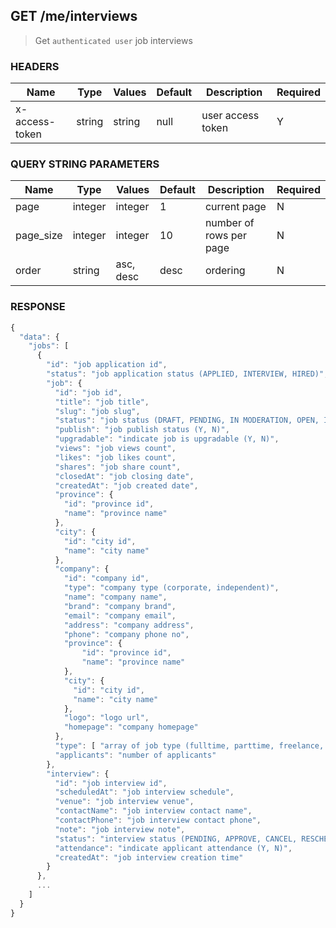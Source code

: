 ## **GET** /me/interviews

> Get `authenticated user` job interviews

### **HEADERS**

| Name           | Type   | Values  | Default | Description       | Required |
| -------------- | ------ | ------- | ------- | ----------------- | -------- |
| x-access-token | string | string  |  null   | user access token |     Y    |

### **QUERY STRING PARAMETERS**

| Name      | Type    | Values    | Default | Description             | Required |
| --------- | ------- | --------- | ------- | ----------------------- | -------- |
| page      | integer | integer   |    1    | current page            |     N    |
| page_size | integer | integer   |   10    | number of rows per page |     N    |
| order     | string  | asc, desc |   desc  | ordering                |     N    |

### **RESPONSE**

``` js
{
  "data": {
    "jobs": [
      {
        "id": "job application id",
        "status": "job application status (APPLIED, INTERVIEW, HIRED)",
        "job": {
          "id": "job id",
          "title": "job title",
          "slug": "job slug",
          "status": "job status (DRAFT, PENDING, IN MODERATION, OPEN, INTERVIEW, CLOSED, UNSUCCESSFULL)",
          "publish": "job publish status (Y, N)",
          "upgradable": "indicate job is upgradable (Y, N)",
          "views": "job views count",
          "likes": "job likes count",
          "shares": "job share count",
          "closedAt": "job closing date",
          "createdAt": "job created date",
          "province": {
            "id": "province id",
            "name": "province name"
          },
          "city": {
            "id": "city id",
            "name": "city name"
          },
          "company": {
            "id": "company id",
            "type": "company type (corporate, independent)",
            "name": "company name",
            "brand": "company brand",
            "email": "company email",
            "address": "company address",
            "phone": "company phone no",
            "province": {
                "id": "province id",
                "name": "province name"
            },
            "city": {
              "id": "city id",
              "name": "city name"
            },
            "logo": "logo url",
            "homepage": "company homepage"
          },
          "type": [ "array of job type (fulltime, parttime, freelance, internshi)" ],
          "applicants": "number of applicants" 
        },
        "interview": {
          "id": "job interview id",
          "scheduledAt": "job interview schedule",
          "venue": "job interview venue",
          "contactName": "job interview contact name",
          "contactPhone": "job interview contact phone",
          "note": "job interview note",
          "status": "interview status (PENDING, APPROVE, CANCEL, RESCHEDULE)",
          "attendance": "indicate applicant attendance (Y, N)",
          "createdAt": "job interview creation time"
        }
      },
      ...
    ]
  }
}
```